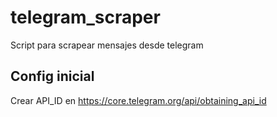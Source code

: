 # telegram_scraper
Script para scrapear mensajes desde telegram

Config inicial
--------------

Crear API_ID en https://core.telegram.org/api/obtaining_api_id
